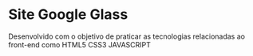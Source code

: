 <h1>Site Google Glass</h1>

Desenvolvido com o objetivo de praticar as tecnologias relacionadas ao front-end como HTML5 CSS3 JAVASCRIPT 
